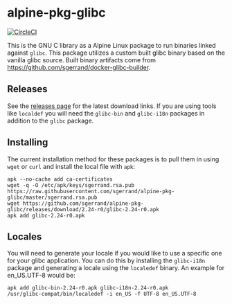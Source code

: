# alpine-pkg-glibc

[![CircleCI](https://img.shields.io/circleci/project/sgerrand/alpine-pkg-glibc/master.svg)](https://circleci.com/gh/sgerrand/alpine-pkg-glibc)

This is the GNU C library as a Alpine Linux package to run binaries linked against `glibc`. This package utilizes a custom built glibc binary based on the vanilla glibc source. Built binary artifacts come from https://github.com/sgerrand/docker-glibc-builder.

## Releases

See the [releases page](https://github.com/sgerrand/alpine-pkg-glibc/releases) for the latest download links. If you are using tools like `localdef` you will need the `glibc-bin` and `glibc-i18n` packages in addition to the `glibc` package.

## Installing

The current installation method for these packages is to pull them in using `wget` or `curl` and install the local file with `apk`:

    apk --no-cache add ca-certificates
    wget -q -O /etc/apk/keys/sgerrand.rsa.pub https://raw.githubusercontent.com/sgerrand/alpine-pkg-glibc/master/sgerrand.rsa.pub
    wget https://github.com/sgerrand/alpine-pkg-glibc/releases/download/2.24-r0/glibc-2.24-r0.apk
    apk add glibc-2.24-r0.apk

## Locales

You will need to generate your locale if you would like to use a specific one for your glibc application. You can do this by installing the `glibc-i18n` package and generating a locale using the `localedef` binary. An example for en_US.UTF-8 would be:

    apk add glibc-bin-2.24-r0.apk glibc-i18n-2.24-r0.apk
    /usr/glibc-compat/bin/localedef -i en_US -f UTF-8 en_US.UTF-8
